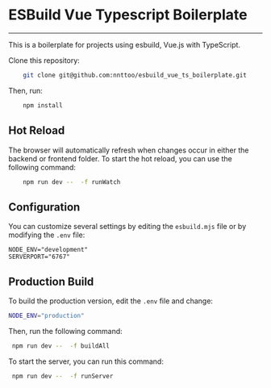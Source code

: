  

# ESBuild Vue Typescript Boilerplate


--- 

This is a boilerplate for projects using esbuild, Vue.js with TypeScript.

Clone this repository:

```sh
    git clone git@github.com:nnttoo/esbuild_vue_ts_boilerplate.git
```

Then, run:

```sh 
    npm install
```

## Hot Reload

The browser will automatically refresh when changes occur in either the backend or frontend folder. To start the hot reload, you can use the following command:

```sh
    npm run dev --  -f runWatch
```

## Configuration

You can customize several settings by editing the `esbuild.mjs` file or by modifying the `.env` file:

```env
NODE_ENV="development"
SERVERPORT="6767" 
```

## Production Build

To build the production version, edit the `.env` file and change:

```sh
NODE_ENV="production"
```

Then, run the following command:

```sh
 npm run dev --  -f buildAll
```

To start the server, you can run this command:

```sh
 npm run dev --  -f runServer
```